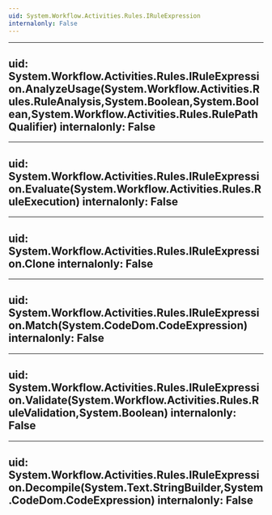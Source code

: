 ```yaml
---
uid: System.Workflow.Activities.Rules.IRuleExpression
internalonly: False
---
```


---
uid: System.Workflow.Activities.Rules.IRuleExpression.AnalyzeUsage(System.Workflow.Activities.Rules.RuleAnalysis,System.Boolean,System.Boolean,System.Workflow.Activities.Rules.RulePathQualifier)
internalonly: False
---

---
uid: System.Workflow.Activities.Rules.IRuleExpression.Evaluate(System.Workflow.Activities.Rules.RuleExecution)
internalonly: False
---

---
uid: System.Workflow.Activities.Rules.IRuleExpression.Clone
internalonly: False
---

---
uid: System.Workflow.Activities.Rules.IRuleExpression.Match(System.CodeDom.CodeExpression)
internalonly: False
---

---
uid: System.Workflow.Activities.Rules.IRuleExpression.Validate(System.Workflow.Activities.Rules.RuleValidation,System.Boolean)
internalonly: False
---

---
uid: System.Workflow.Activities.Rules.IRuleExpression.Decompile(System.Text.StringBuilder,System.CodeDom.CodeExpression)
internalonly: False
---
